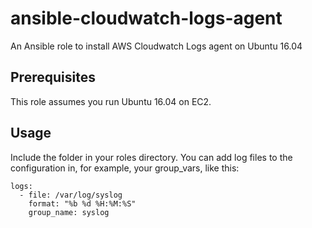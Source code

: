# ansible-cloudwatch-logs-agent

An Ansible role to install AWS Cloudwatch Logs agent on Ubuntu 16.04

## Prerequisites

This role assumes you run Ubuntu 16.04 on EC2.

## Usage

Include the folder in your roles directory. You can add log files to the configuration in, for example, your group_vars, like this:

```
logs:
  - file: /var/log/syslog
    format: "%b %d %H:%M:%S"
    group_name: syslog
```
